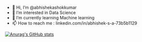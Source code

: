 - 👋 Hi, I’m @abhishekashokkumar
- 👀 I’m interested in Data Science
- 🌱 I’m currently learning Machine learning
- 📫 How to reach me : linkedin.com/in/abhishek-s-a-73b5b1129

[![Anurag's GitHub stats](https://github-readme-stats.vercel.app/api?username=abhishekashokkumar&show_icons=true&theme=dark)](https://github.com/anuraghazra/github-readme-stats)

<!---
abhishekashokkumar/abhishekashokkumar is a ✨ special ✨ repository because its `README.md` (this file) appears on your GitHub profile.
You can click the Preview link to take a look at your changes.
--->
